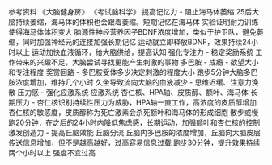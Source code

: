 
参考资料
	《大脑健身房》
	《考试脑科学》
提高记忆力 - 阻止海马体萎缩
	25后大脑持续萎缩，海马体的体积也会跟着萎缩。短期记忆在海马体
	实验证明耐力训练使得海马体体积变大
		脑源性神经营养因子BDNF浓度增加，类似于护卫队，避免萎缩，同时加强神经元的连接加强长期记忆
		运动就立即释放BDNF，效果持续24小时以上
		运动加快血液循环，给大脑供给，提高认知
强化专注力 - 稳定奖励系统
	工作带来的兴趣不足，大脑尝试寻找更能产生刺激的事物
	多巴胺 - 成瘾 - 欲望大小和专注程度
	奖赏回路 - 多巴胺受体多少决定刺激的程度大小
	跑步5分钟大脑多巴胺浓度增加，维持几个小时
	久坐导致流向大脑的血液减少 - 思维迟缓、注意力涣散
压力感 - 强化应激系统
	应激系统 杏仁核、HPA轴、皮质醇、额叶、海马体
	长期压力 - 杏仁核识别持续性压力为威胁，HPA轴一直工作，高浓度的皮质醇增加杏仁核的敏感度，皮质醇称为死亡激素会杀死额叶和海马体的形成细胞
	散步或慢跑20分钟，在之后的24小时内降低焦虑感，长期运动，加强额叶和杏仁核的控制
激发创造力 - 提高丘脑效能
	丘脑分流
	丘脑内多巴胺的浓度增加，丘脑向大脑皮层传送信息增加，但不是越高越好，过高容易信息过载
	跑步30分钟，提升效果持续两个小时以上
	强度不宜过高